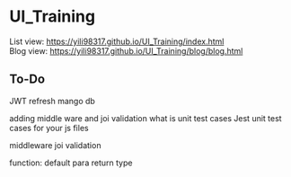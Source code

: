 # UI_Training
List view:
https://yili98317.github.io/UI_Training/index.html  
Blog view:
https://yili98317.github.io/UI_Training/blog/blog.html


## To-Do
JWT refresh
mango db




adding middle ware and joi validation
what is unit test cases
Jest unit test cases for your js files

middleware
joi validation







































function:
    default para
    return type
